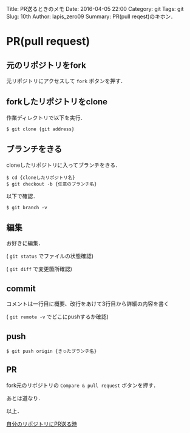 Title: PR送るときのメモ
Date: 2016-04-05 22:00
Category: git
Tags: git
Slug: 10th
Author: lapis_zero09
Summary: PR(pull reqest)のキホン．

# PR(pull request)

## 元のリポジトリをfork

元リポジトリにアクセスして `fork` ボタンを押す．  

##  forkしたリポジトリをclone

作業ディレクトリで以下を実行．  

```
$ git clone {git address}
```

## ブランチをきる

cloneしたリポジトリに入ってブランチをきる．  

```
$ cd {cloneしたリポジトリ名}
$ git checkout -b {任意のブランチ名}
```

以下で確認．  

```
$ git branch -v
```

## 編集

お好きに編集．  


( `git status` でファイルの状態確認)  

( `git diff` で変更箇所確認)  


## commit

コメントは一行目に概要、改行をあけて3行目から詳細の内容を書く  




( `git remote -v` でどこにpushするか確認)  

## push

```
$ git push origin {きったブランチ名}
```



## PR

fork元のリポジトリの `Compare & pull request` ボタンを押す．  

あとは道なり．  


以上．  

[自分のリポジトリにPR送る時](https://www.lapis-zero09.xyz/about/notice.html)
